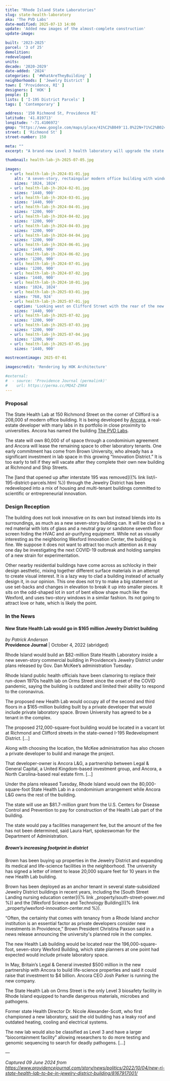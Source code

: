 ```yaml
---
title: "Rhode Island State Laboratories"
slug: state-health-laboratory
aka: 'The PVD Labs'
date-modified: 2025-07-13 14:00
update: 'Added new images of the almost-complete construction'
update-image: 

built: '2023-2025'
parcel: '3 of 25'
demolition:
redeveloped:
units:
decade: '2020-2029'
date-added: '2024'
categories: [ '#WhatAreTheyBuilding' ]
neighborhoods: [ 'Jewelry District' ]
town: [ 'Providence, RI' ]
designers: [ 'HOK' ]
people: []
lists: [ 'I-195 District Parcels' ]
tags: [ 'Contemporary' ]

address: '150 Richmond St, Providence RI'
latitude: '41.819713'
longitude: '-71.4106972'
gmap: "https://www.google.com/maps/place/41%C2%B049'11.0%22N+71%C2%B024'35.7%22W/@41.819713,-71.4106972,213m/data=!3m2!1e3!4b1!4m4!3m3!8m2!3d41.819713!4d-71.409902?entry=ttu"
street: [ 'Richmond St' ]
street-number: 150

meta: ""
excerpt: "A brand-new Level 3 health laboratory will upgrade the state's health crisis reponse and research capabilities"

thumbnail: health-lab-jh-2025-07-05.jpg

images:
  - url: health-lab-jh-2024-01-01.jpg
    alt: 'A seven-story, rectaingular modern office building with windows that stretch from the second to third floors, and from the 4th to the fifth, with single story windows on the first and sixth floors. The seventh floor is actually a covered utility floor for heating/cooling and air-scrubbers.'
    sizes: '1024, 1024'
  - url: health-lab-jh-2024-02-01.jpg
    sizes: '1440, 900'
  - url: health-lab-jh-2024-03-01.jpg
    sizes: '1440, 900'
  - url: health-lab-jh-2024-04-01.jpg
    sizes: '1200, 900'
  - url: health-lab-jh-2024-04-02.jpg
    sizes: '1200, 900'
  - url: health-lab-jh-2024-04-03.jpg
    sizes: '1200, 900'
  - url: health-lab-jh-2024-04-04.jpg
    sizes: '1200, 900'
  - url: health-lab-jh-2024-06-01.jpg
    sizes: '1440, 900'
  - url: health-lab-jh-2024-06-02.jpg
    sizes: '1200, 900'
  - url: health-lab-jh-2024-07-01.jpg
    sizes: '1200, 900'
  - url: health-lab-jh-2024-07-02.jpg
    sizes: '1440, 900'
  - url: health-lab-jh-2024-10-01.jpg
    sizes: '1024, 1024'
  - url: health-lab-jh-2025-03-01.jpg
    sizes: '768, 924'
  - url: health-lab-jh-2025-07-01.jpg
    caption: 'Looking west on Clifford Street with the rear of the new health lab in the background'
    sizes: '1440, 900'
  - url: health-lab-jh-2025-07-02.jpg
    sizes: '1200, 900'
  - url: health-lab-jh-2025-07-03.jpg
    sizes: '1200, 900'
  - url: health-lab-jh-2025-07-04.jpg
    sizes: '1200, 900'
  - url: health-lab-jh-2025-07-05.jpg
    sizes: '1440, 900'

mostrecentimage: 2025-07-01

imagescredit: 'Rendering by HOK Architecture'

#external:
#  - source: 'Providence Journal (permalink)'
#    url: https://perma.cc/MQ4Z-Z9K4
---
```


### Proposal

The State Health Lab at 150 Richmond Street on the corner of Clifford is a 208,000 sf modern office building. It is being developed by [Ancora](https://www.ancora.re/), a real-estate developer with many labs in its portfolio in close proximity to universities. Ancora has named the building [The PVD Labs](https://www.thepvdlabs.com/).

The state will own 80,000 sf of space through a condominium agreement and Ancora will lease the remaining space to other laboratory tenants. One early commitment has come from Brown University, who already has a significant investment in lab space in this growing “Innovation District.” It is too early to tell if they will vacate after they complete their own new building at Richmond and Ship Streets.

The [land that opened up after interstate 195 was removed]({% link list/i-195-district-parcels.html %}) through the Jewelry District has been redeveloped into a mix of housing and multi-tenant buildings committed to scientific or entrepreneurial innovation.


### Design Reception

The building does not look innovative on its own but instead blends into its surroundings, as much as a new seven-story building can. It will be clad in a red material with lots of glass and a neutral gray or sandstone seventh floor screen hiding the <span class="abbr">HVAC</span> and air-purifying equipment. While not as visually interesting as the neighboring Wexford Innovation Center, the building is fine. We suppose it does not want to attract too much attention as it may one day be investigating the next COVID-19 outbreak and holding samples of a new strain for experimentation.

Other nearby residential buildings have come across as schlocky in their design aesthetic, mixing together different surface materials in an attempt to create visual interest. It is a lazy way to clad a building instead of actually design it, in our opinion. This one does not try to make a big statement or use set-backs and changes in elevation to break it up into smaller pieces. It sits on the odd-shaped lot in sort of bent elbow shape much like the Wexford, and uses two-story windows in a similar fashion. Its not going to attract love or hate, which is likely the point.


### In the News

#### New State Health Lab would go in $165 million Jewelry District building

_by Patrick Anderson_  
**Providence Journal** | October 4, 2022 (abridged)

Rhode Island would build an $82-million State Health Laboratory inside a new seven-story commercial building in Providence’s Jewelry District under plans released by Gov. Dan McKee’s administration Tuesday.

Rhode Island public health officials have been clamoring to replace their run-down 1970s health lab on Orms Street since the onset of the COVID pandemic, saying the building is outdated and limited their ability to respond to the coronavirus.

The proposed new Health Lab would occupy all of the second and third floors in a $165-million building built by a private developer that would include private laboratory space. Brown University has agreed to be a tenant in the complex.

The proposed 212,000-square-foot building would be located in a vacant lot at Richmond and Clifford streets in the state-owned I-195 Redevelopment District. […]

Along with choosing the location, the McKee administration has also chosen a private developer to build and manage the project.

That developer-owner is Ancora L&G, a partnership between Legal & General Capital, a United Kingdom-based investment group, and Ancora, a North Carolina-based real estate firm. […]

Under the plans released Tuesday, Rhode Island would own the 80,000-square-foot State Health Lab in a condominium arrangement while Ancora L&G owns the rest of the building.

The state will use an $81.7-million grant from the U.S. Centers for Disease Control and Prevention to pay for construction of the Health Lab part of the building.

The state would pay a facilities management fee, but the amount of the fee has not been determined, said Laura Hart, spokeswoman for the Department of Administration.

##### Brown’s increasing footprint in district

Brown has been buying up properties in the Jewelry District and expanding its medical and life-science facilities in the neighborhood. The university has signed a letter of intent to lease 20,000 square feet for 10 years in the new Health Lab building.

Brown has been deployed as an anchor tenant in several state-subsidized Jewelry District buildings in recent years, including the [South Street Landing nursing education center]({% link _property/south-street-power.md %}) and the [Wexford Science and Technology Building]({% link _property/wexford-innovation-center.md %}).

“Often, the certainty that comes with tenancy from a Rhode Island anchor institution is an essential factor as private developers consider new investments in Providence,” Brown President Christina Paxson said in a news release announcing the university's planned role in the complex.

The new Health Lab building would be located near the 196,000-square-foot, seven-story Wexford Building, which state planners at one point had expected would include private laboratory space.

In May, Britain’s Legal & General invested $500 million in the new partnership with Ancora to build life-science properties and said it could raise that investment to $4 billion. Ancora CEO Josh Parker is running the new company.

The State Health Lab on Orms Street is the only Level 3 biosafety facility in Rhode Island equipped to handle dangerous materials, microbes and pathogens.

Former state Health Director Dr. Nicole Alexander-Scott, who first championed a new laboratory, said the old building has a leaky roof and outdated heating, cooling and electrical systems.

The new lab would also be classified as Level 3 and have a larger “biocontainment facility” allowing researchers to do more testing and genomic sequencing to search for deadly pathogens. […]

—

_Captured 09 June 2024 from https://www.providencejournal.com/story/news/politics/2022/10/04/new-ri-state-health-lab-to-be-in-jewelry-district-building/8167917001/_